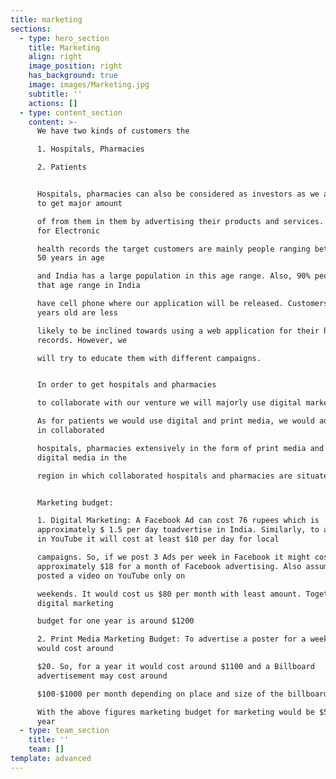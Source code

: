 ```yaml
---
title: marketing
sections:
  - type: hero_section
    title: Marketing
    align: right
    image_position: right
    has_background: true
    image: images/Marketing.jpg
    subtitle: ''
    actions: []
  - type: content_section
    content: >-
      We have two kinds of customers the

      1. Hospitals, Pharmacies

      2. Patients


      Hospitals, pharmacies can also be considered as investors as we are going
      to get major amount

      of from them in them by advertising their products and services. However,
      for Electronic

      health records the target customers are mainly people ranging between 13 –
      50 years in age

      and India has a large population in this age range. Also, 90% people in
      that age range in India

      have cell phone where our application will be released. Customers above 50
      years old are less

      likely to be inclined towards using a web application for their health
      records. However, we

      will try to educate them with different campaigns.


      In order to get hospitals and pharmacies

      to collaborate with our venture we will majorly use digital marketing.

      As for patients we would use digital and print media, we would advertise
      in collaborated

      hospitals, pharmacies extensively in the form of print media and through
      digital media in the

      region in which collaborated hospitals and pharmacies are situated.


      Marketing budget:

      1. Digital Marketing: A Facebook Ad can cost 76 rupees which is
      approximately $ 1.5 per day toadvertise in India. Similarly, to advertise
      in YouTube it will cost at least $10 per day for local

      campaigns. So, if we post 3 Ads per week in Facebook it might cost us
      approximately $18 for a month of Facebook advertising. Also assume we
      posted a video on YouTube only on

      weekends. It would cost us $80 per month with least amount. Together
      digital marketing

      budget for one year is around $1200

      2. Print Media Marketing Budget: To advertise a poster for a week in India
      would cost around

      $20. So, for a year it would cost around $1100 and a Billboard
      advertisement may cost around

      $100-$1000 per month depending on place and size of the billboard

      With the above figures marketing budget for marketing would be $5000 per
      year
  - type: team_section
    title: ''
    team: []
template: advanced
---
```

